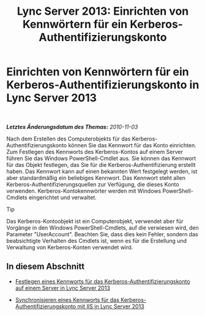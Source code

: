 ﻿---
title: 'Lync Server 2013: Einrichten von Kennwörtern für ein Kerberos-Authentifizierungskonto'
TOCTitle: Einrichten von Kennwörtern für ein Kerberos-Authentifizierungskonto
ms:assetid: b435f88e-4a77-4be7-b7e5-c17484303b74
ms:mtpsurl: https://technet.microsoft.com/de-de/library/Gg412870(v=OCS.15)
ms:contentKeyID: 49295146
ms.date: 05/19/2016
mtps_version: v=OCS.15
ms.translationtype: HT
---

# Einrichten von Kennwörtern für ein Kerberos-Authentifizierungskonto in Lync Server 2013

 

_**Letztes Änderungsdatum des Themas:** 2010-11-03_

Nach dem Erstellen des Computerobjekts für das Kerberos-Authentifizierungskonto können Sie das Kennwort für das Konto einrichten. Zum Festlegen des Kennworts des Kerberos-Kontos auf einem Server führen Sie das Windows PowerShell-Cmdlet aus. Sie können das Kennwort für das Objekt festlegen, das Sie für die Kerberos-Authentifizierung erstellt haben. Das Kennwort kann auf einen bekannten Wert festgelegt werden, ist aber standardmäßig ein beliebiges Kennwort. Das Kennwort steht allen Kerberos-Authentifizierungsquellen zur Verfügung, die dieses Konto verwenden. Kerberos-Kontokennwörter werden mit Windows PowerShell-Cmdlets eingerichtet und verwaltet.


> [!TIP]
> Das Kerberos-Kontoobjekt ist ein Computerobjekt, verwendet aber für Vorgänge in den Windows PowerShell-Cmdlets, auf die verwiesen wird, den Parameter "UserAccount". Beachten Sie, dass dies kein Fehler, sondern das beabsichtigte Verhalten des Cmdlets ist, wenn es für die Erstellung und Verwaltung von Kerberos-Konten verwendet wird.



## In diesem Abschnitt

  - [Festlegen eines Kennworts für das Kerberos-Authentifizierungskonto auf einem Server in Lync Server 2013](lync-server-2013-set-a-kerberos-authentication-account-password-on-a-server.md)

  - [Synchronisieren eines Kennworts für das Kerberos-Authentifizierungskonto mit IIS in Lync Server 2013](lync-server-2013-synchronize-a-kerberos-authentication-account-password-to-iis.md)

